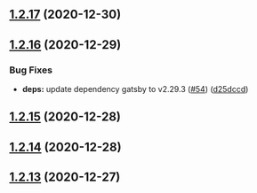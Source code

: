 ## [1.2.17](https://github.com/dds/bosabosa.org/compare/v1.2.16...v1.2.17) (2020-12-30)



## [1.2.16](https://github.com/dds/bosabosa.org/compare/v1.2.15...v1.2.16) (2020-12-29)


### Bug Fixes

* **deps:** update dependency gatsby to v2.29.3 ([#54](https://github.com/dds/bosabosa.org/issues/54)) ([d25dccd](https://github.com/dds/bosabosa.org/commit/d25dccd0c004e9b7ff233fd96f1f7fab1f4cbecc))



## [1.2.15](https://github.com/dds/bosabosa.org/compare/v1.2.14...v1.2.15) (2020-12-28)



## [1.2.14](https://github.com/dds/bosabosa.org/compare/v1.2.13...v1.2.14) (2020-12-28)



## [1.2.13](https://github.com/dds/bosabosa.org/compare/v1.2.12...v1.2.13) (2020-12-27)



